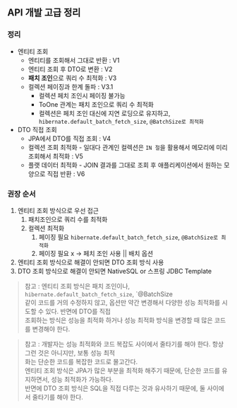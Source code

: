 ## API 개발 고급 정리 

### 정리

- 엔티티 조회
  - 엔티티를 조회해서 그대로 반환 : V1
  - 엔티티 조회 후 DTO로 변환 : V2
  - **패치 조인**으로 쿼리 수 최적화 : V3
  - 컬렉션 페이징과 한계 돌파 : V3.1
    - 컬렉션 페치 조인시 페이징 불가능
    - ToOne 관계는 패치 조인으로 쿼리 수 최적화
    - 컬렉션은 페치 조인 대신에 지연 로딩으로 유지하고, `hibernate.default_batch_fetch_size`, `@BatchSize로 최적화`
- DTO 직접 조회
  - JPA에서 DTO를 직접 조회 : V4
  - 컬렉션 조회 최적화 - 일대다 관계인 컬렉션은 `IN 절`을 활용해서 메모리에 미리 조회해서 최적화 : V5
  - 플랫 데이터 최적화 - JOIN 결과를 그대로 조회 후 애플리케이션에서 원하는 모양으로 직접 반환 : V6

### 권장 순서

1. 엔티티 조회 방식으로 우선 접근
   1. 패치조인으로 쿼리 수를 최적화
   2. 컬렉션 최적화
      1. 페이징 필요 `hibernate.default_batch_fetch_size`, `@BatchSize로 최적화`
      2. 페이징 필요 x -> 페치 조인 사용 || 배치 옵션
2. 엔티티 조회 방식으로 해결이 안되면 DTO 조회 방식 사용
3. DTO 조회 방식으로 해결이 안되면 NativeSQL or 스프링 JDBC Template

> 참고 : 엔티티 조회 방식은 패치 조인이나, `hibernate.default_batch_fetch_size`, `@BatchSize  
> 같이 코드를 거의 수정하지 않고, 옵션만 약간 변경해서 다양한 성능 최적화를 시도할 수 있다. 반면에 DTO를 직접  
> 조회하는 방식은 성능을 최적화 하거나 성능 최적화 방식을 변경할 때 많은 코드를 변경해야 한다.

> 참고 : 개발자는 성능 최적화와 코드 복잡도 사이에서 줄타기를 해야 한다. 항상 그런 것은 아니지만, 보통 성능 최적  
> 화는 단순한 코드를 복잡한 코드로 몰고간다.  
> 엔티티 조회 방식은 JPA가 많은 부분을 최적화 해주기 때문에, 단순한 코드를 유지하면서, 성능 최적화가 가능하다.  
> 반면에 DTO 조회 방식은 SQL을 직접 다루는 것과 유사하기 때문에, 둘 사이에서 줄타기를 해야 한다.

